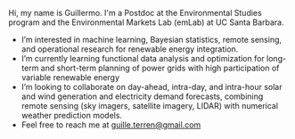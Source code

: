 Hi, my name is Guillermo. I'm a Postdoc at the Environmental Studies program and the Environmental Markets Lab (emLab) at UC Santa Barbara.

- I’m interested in machine learning, Bayesian statistics, remote sensing, and operational research for renewable energy integration.
- I’m currently learning functional data analysis and optimization for long-term and short-term planning of power grids with high participation of variable renewable energy
- I’m looking to collaborate on day-ahead, intra-day, and intra-hour solar and wind generation and electricity demand forecasts, combining remote sensing (sky imagers, satellite imagery, LIDAR) with numerical weather prediction models.
- Feel free to reach me at guille.terren@gmail.com
